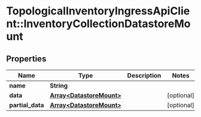 # TopologicalInventoryIngressApiClient::InventoryCollectionDatastoreMount

## Properties
Name | Type | Description | Notes
------------ | ------------- | ------------- | -------------
**name** | **String** |  | 
**data** | [**Array&lt;DatastoreMount&gt;**](DatastoreMount.md) |  | [optional] 
**partial_data** | [**Array&lt;DatastoreMount&gt;**](DatastoreMount.md) |  | [optional] 


